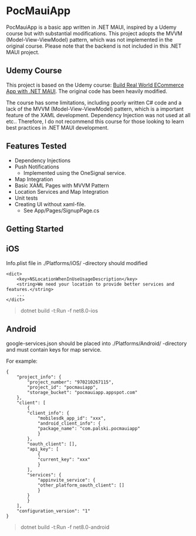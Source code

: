 # PocMauiApp

PocMauiApp is a basic app written in .NET MAUI, inspired by a Udemy course but with substantial modifications. This project adopts the MVVM (Model-View-ViewModel) pattern, which was not implemented in the original course. Please note that the backend is not included in this .NET MAUI project.

## Udemy Course

This project is based on the Udemy course: [Build Real World ECommerce App with .NET MAUI](https://www.udemy.com/course/build-real-world-ecommerce-app-with-net-maui/). The original code has been heavily modified.

The course has some limitations, including poorly written C# code and a lack of the MVVM (Model-View-ViewModel) pattern, which is a important feature of the XAML development. Dependency Injection was not used at all etc..
Therefore, I do not recommend this course for those looking to learn best practices in .NET MAUI development.

## Features Tested

- Dependency Injections
- Push Notifications
  - Implemented using the OneSignal service.
- Map Integration
- Basic XAML Pages with MVVM Pattern
- Location Services and Map Integration
- Unit tests
- Creating UI without xaml-file.
  - See App/Pages/SignupPage.cs

## Getting Started

## iOS

Info.plist file in ./Platforms/iOS/ -directory should modified

    <dict>
        <key>NSLocationWhenInUseUsageDescription</key>
        <string>We need your location to provide better services and features.</string>
        ...
    </dict>

> dotnet build -t:Run -f net8.0-ios


## Android

google-services.json should be placed into ./Platforms/Android/ -directory and must contain keys for map service.

For example:

    {
        "project_info": {
            "project_number": "970210267115",
            "project_id": "pocmauiapp",
            "storage_bucket": "pocmauiapp.appspot.com"
        },
        "client": [
            {
            "client_info": {
                "mobilesdk_app_id": "xxx",
                "android_client_info": {
                "package_name": "com.palski.pocmauiapp"
                }
            },
            "oauth_client": [],
            "api_key": [
                {
                "current_key": "xxx"
                }
            ],
            "services": {
                "appinvite_service": {
                "other_platform_oauth_client": []
                }
            }
            }
        ],
        "configuration_version": "1"
    }

> dotnet build -t:Run -f net8.0-android


